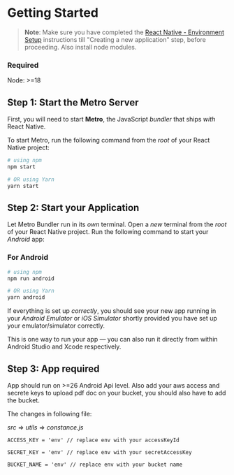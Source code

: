 # Getting Started

>**Note**: Make sure you have completed the [React Native - Environment Setup](https://reactnative.dev/docs/environment-setup) instructions till "Creating a new application" step, before proceeding. Also install node modules.

### Required
Node: >=18


## Step 1: Start the Metro Server

First, you will need to start **Metro**, the JavaScript _bundler_ that ships _with_ React Native.

To start Metro, run the following command from the _root_ of your React Native project:

```bash
# using npm
npm start

# OR using Yarn
yarn start
```

## Step 2: Start your Application

Let Metro Bundler run in its _own_ terminal. Open a _new_ terminal from the _root_ of your React Native project. Run the following command to start your _Android_ app:

### For Android

```bash
# using npm
npm run android

# OR using Yarn
yarn android
```

If everything is set up _correctly_, you should see your new app running in your _Android Emulator_ or _iOS Simulator_ shortly provided you have set up your emulator/simulator correctly.

This is one way to run your app — you can also run it directly from within Android Studio and Xcode respectively.

## Step 3: App required
App should run on >=26 Android Api level.
Also add your aws access and secrete keys to upload pdf doc on your bucket, you should also have to add the bucket.

The changes in following file:

_src_ => _utils_ => _constance.js_

```
ACCESS_KEY = 'env' // replace env with your accessKeyId

SECRET_KEY = 'env' // replace env with your secretAccessKey

BUCKET_NAME = 'env' // replace env with your bucket name
```


